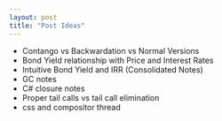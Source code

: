 ```yaml
---
layout: post
title: "Post Ideas"
---
```


- Contango vs Backwardation vs Normal Versions
- Bond Yield relationship with Price and Interest Rates
- Intuitive Bond Yield and IRR (Consolidated Notes)
- GC notes
- C# closure notes
- Proper tail calls vs tail call elimination
- css and compositor thread